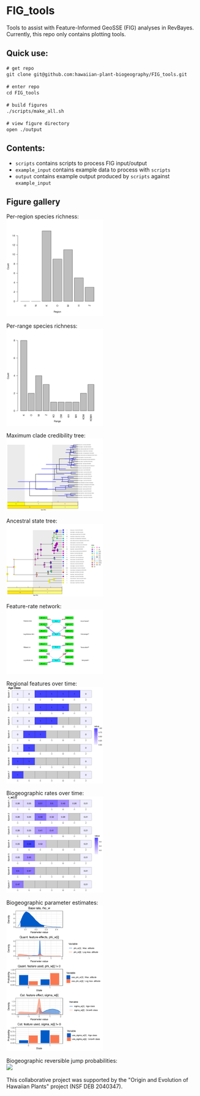 # FIG_tools

Tools to assist with Feature-Informed GeoSSE (FIG) analyses in RevBayes. Currently, this repo only contains plotting tools.

## Quick use:

```
# get repo
git clone git@github.com:hawaiian-plant-biogeography/FIG_tools.git

# enter repo
cd FIG_tools

# build figures
./scripts/make_all.sh

# view figure directory
open ./output
```

## Contents:
- `scripts` contains scripts to process FIG input/output
- `example_input` contains example data to process with `scripts`
- `output` contains example output produced by `scripts` against `example_input`

## Figure gallery

Per-region species richness:<br>
<img src="assets/plot_region_histogram.png" width="50%"/>

Per-range species richness:<br>
<img src="assets/plot_range_histogram.png" width="50%"/>

Maximum clade credibility tree:<br>
<img src="assets/plot_mcc_tree.png" width="50%"/>

Ancestral state tree:<br>
<img src="assets/plot_states_prob.png" width="50%"/>

Feature-rate network:<br>
<img src="assets/plot_feature_rate_network.png" width="50%"/>

Regional features over time:<br>
<img src="assets/plot_features_vs_time.feat_cw1.png" width="50%"/>

Biogeographic rates over time:<br>
<img src="assets/plot_rate_vs_time.process_w.png" width="50%"/>

Biogeographic parameter estimates:<br>
<img src="assets/plot_param.process_w.png" width="50%"/>

Biogeographic reversible jump probabilities:<br>
<img src="assets/plot_param_rj.process_w.png" width="50%"/>


This collaborative project was supported by the "Origin and Evolution of Hawaiian Plants" project (NSF DEB 2040347).
